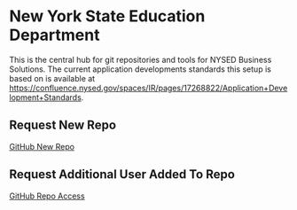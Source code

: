 # New York State Education Department
This is the central hub for git repositories and tools for NYSED Business Solutions.  The current application developments standards this setup is based on is available at https://confluence.nysed.gov/spaces/IR/pages/17268822/Application+Development+Standards.

## Request New Repo
[GitHub New Repo](https://jira.nysed.gov/plugins/servlet/theme/portal/261/create/4621)

## Request Additional User Added To Repo
[GitHub Repo Access](https://jira.nysed.gov/plugins/servlet/theme/portal/261/create/4601)
